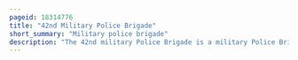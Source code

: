 ```yaml
---
pageid: 18314776
title: "42nd Military Police Brigade"
short_summary: "Military police brigade"
description: "The 42nd military Police Brigade is a military Police Brigade of the united States army based in Washington at joint Base Lewis-Mcchord. It is a subordinate Unit of the I Corps."
---
```

